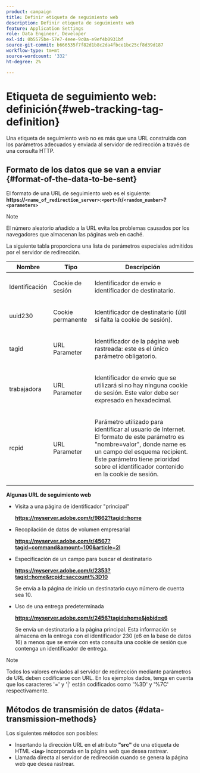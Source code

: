 ```yaml
---
product: campaign
title: Definir etiqueta de seguimiento web
description: Definir etiqueta de seguimiento web
feature: Application Settings
role: Data Engineer, Developer
exl-id: 0b5575be-57e7-4eee-9c0a-e9ef4b0931bf
source-git-commit: b666535f7f82d1b8c2da4fbce1bc25cf8d39d187
workflow-type: tm+mt
source-wordcount: '332'
ht-degree: 2%

---
```


# Etiqueta de seguimiento web: definición{#web-tracking-tag-definition}



Una etiqueta de seguimiento web no es más que una URL construida con los parámetros adecuados y enviada al servidor de redirección a través de una consulta HTTP.

## Formato de los datos que se van a enviar {#format-of-the-data-to-be-sent}

El formato de una URL de seguimiento web es el siguiente: **https://`<name_of_redirection_server>`:`<port>`/r/`<random_number>`?`<parameters>`**

>[!NOTE]
>
>El número aleatorio añadido a la URL evita los problemas causados por los navegadores que almacenan las páginas web en caché.

La siguiente tabla proporciona una lista de parámetros especiales admitidos por el servidor de redirección.

<table>
                     <thead>
                        <tr>
                           <th>Nombre</th>
                           <th>Tipo</th>
                           <th>Descripción</th> 
                        </tr> 
                     </thead>
                     <tbody>
                        <tr>
                           <td>
                              <p>Identificación</p> 
                           </td>
                           <td>
                              <p>Cookie de sesión</p> 
                           </td>
                           <td>
                              <p>Identificador de envío e identificador de destinatario.</p> 
                           </td> 
                        </tr>
                        <tr>
                           <td>
                              <p>uuid230</p> 
                           </td>
                           <td>
                              <p>Cookie permanente</p> 
                           </td>
                           <td>
                              <p>Identificador de destinatario (útil si falta la cookie de sesión).</p> 
                           </td> 
                        </tr>
                        <tr>
                           <td>
                              <p>tagid</p> 
                           </td>
                           <td>
                              <p>URL Parameter</p> 
                           </td>
                           <td>
                              <p>Identificador de la página web rastreada: este es el único parámetro obligatorio.</p> 
                           </td> 
                        </tr>
                        <tr>
                           <td>
                              <p>trabajadora</p> 
                           </td>
                           <td>
                              <p>URL Parameter</p> 
                           </td>
                           <td>
                              <p>Identificador de envío que se utilizará si no hay ninguna cookie de sesión. Este valor debe ser
                                 expresado en hexadecimal.
                              </p> 
                           </td> 
                        </tr>
                        <tr>
                           <td>
                              <p>rcpid</p> 
                           </td>
                           <td>
                              <p>URL Parameter</p> 
                           </td>
                           <td>
                              <p>Parámetro utilizado para identificar al usuario de Internet. El formato de este parámetro es "nombre=valor",
                                 donde name es un campo del esquema recipient. Este parámetro tiene prioridad sobre
                                 el identificador contenido en la cookie de sesión.
                              </p> 
                           </td> 
                        </tr> 
                     </tbody>  
                  </table>

**Algunas URL de seguimiento web**

* Visita a una página de identificador &quot;principal&quot;

  **https://myserver.adobe.com/r/9862?tagid=home**

* Recopilación de datos de volumen empresarial

  **https://myserver.adobe.com/r/4567?tagid=command&amount=100&article=2l**

* Especificación de un campo para buscar el destinatario

  **https://myserver.adobe.com/r/2353?tagid=home&rcpid=saccount%3D10**

  Se envía a la página de inicio un destinatario cuyo número de cuenta sea 10.

* Uso de una entrega predeterminada

  **https://myserver.adobe.com/r/2456?tagid=home&jobid=e6**

  Se envía un destinatario a la página principal. Esta información se almacena en la entrega con el identificador 230 (e6 en la base de datos 16) a menos que se envíe con esta consulta una cookie de sesión que contenga un identificador de entrega.

>[!NOTE]
>
>Todos los valores enviados al servidor de redirección mediante parámetros de URL deben codificarse con URL. En los ejemplos dados, tenga en cuenta que los caracteres &#39;=&#39; y &#39;|&#39; están codificados como &#39;%3D&#39; y &#39;%7C&#39; respectivamente.

## Métodos de transmisión de datos {#data-transmission-methods}

Los siguientes métodos son posibles:

* Insertando la dirección URL en el atributo **&quot;src&quot;** de una etiqueta de HTML **`<img>`** incorporada en la página web que desea rastrear.
* Llamada directa al servidor de redirección cuando se genera la página web que desea rastrear.
